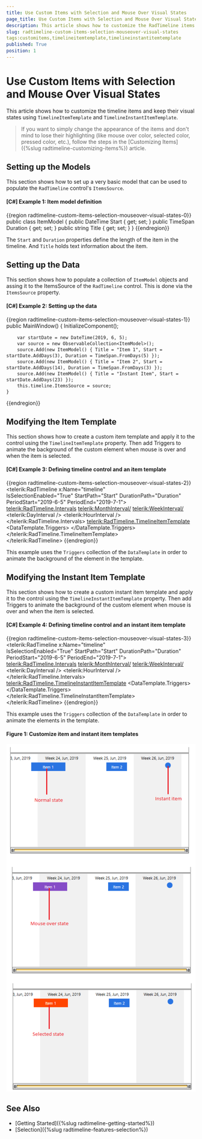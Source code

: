 ```yaml
---
title: Use Custom Items with Selection and Mouse Over Visual States
page_title: Use Custom Items with Selection and Mouse Over Visual States
description: This article shows how to customize the RadTimeline items and keep their visual states using TimelineItemTemplate and TimelineInstantItemTemplate.
slug: radtimeline-custom-items-selection-mouseover-visual-states
tags:customitems,timelineitemtemplate,timelineinstantitemtemplate
published: True
position: 1
---
```


# Use Custom Items with Selection and Mouse Over Visual States

This article shows how to customize the timeline items and keep their visual states using `TimelineItemTemplate` and `TimelineInstantItemTemplate`. 

> If you want to simply change the appearance of the items and don't mind to lose their highlighting (like mouse over color, selected color, pressed color, etc.), follow the steps in the [Customizing Items]({%slug radtimeline-customizing-items%}) article.

## Setting up the Models 

This section shows how to set up a very basic model that can be used to populate the `RadTimeline` control's `ItemsSource`.

#### __[C#] Example 1: Item model definition__
{{region radtimeline-custom-items-selection-mouseover-visual-states-0}}
	public class ItemModel
	{
		public DateTime Start { get; set; }
		public TimeSpan Duration { get; set; }
		public string Title { get; set; }
	}
{{endregion}}

The `Start` and `Duration` properties define the length of the item in the timeline. And `Title` holds text information about the item.

## Setting up the Data

This section shows how to populate a collection of `ItemModel` objects and assing it to the ItemsSource of the `RadTimeline` control. This is done via the `ItemsSource` property.

#### __[C#] Example 2: Setting up the data__
{{region radtimeline-custom-items-selection-mouseover-visual-states-1}}
	public MainWindow()
	{
		InitializeComponent();

		var startDate = new DateTime(2019, 6, 5);            
		var source = new ObservableCollection<ItemModel>();
		source.Add(new ItemModel() { Title = "Item 1", Start = startDate.AddDays(3), Duration = TimeSpan.FromDays(5) });
		source.Add(new ItemModel() { Title = "Item 2", Start = startDate.AddDays(14), Duration = TimeSpan.FromDays(3) });
		source.Add(new ItemModel() { Title = "Instant Item", Start = startDate.AddDays(23) });
		this.timeline.ItemsSource = source;
	}
{{endregion}}

## Modifying the Item Template

This section shows how to create a custom item template and apply it to the control using the `TimelineItemTemplate` property. Then add Triggers to animate the background of the custom element when mouse is over and when the item is selected.

#### __[C#] Example 3: Defining timeline control and an item template__
{{region radtimeline-custom-items-selection-mouseover-visual-states-2}}
	<telerik:RadTimeline x:Name="timeline"                             
						 IsSelectionEnabled="True"
						 StartPath="Start"
						 DurationPath="Duration"
						 PeriodStart="2019-6-5"
						 PeriodEnd="2019-7-1">
            <telerik:RadTimeline.Intervals>
                <telerik:MonthInterval/>
                <telerik:WeekInterval/>
                <telerik:DayInterval />
                <telerik:HourInterval />
            </telerik:RadTimeline.Intervals>
            <telerik:RadTimeline.TimelineItemTemplate>
                <DataTemplate>
                    <Border x:Name="border" Background="#2A74E2" Height="24">
                        <TextBlock Text="{Binding DataItem.Title}" TextAlignment="Center"
                                   VerticalAlignment="Center" Foreground="White" />
                    </Border>
                    <DataTemplate.Triggers>
                        <Trigger Property="IsMouseOver" Value="True">
                            <Setter Property="Background" Value="#854CC7" TargetName="border"/>
                        </Trigger>
                        <DataTrigger Binding="{Binding IsSelected}" Value="True">
                            <Setter Property="Background" Value="OrangeRed" TargetName="border"/>
                        </DataTrigger> 
                    </DataTemplate.Triggers>
                </DataTemplate>
            </telerik:RadTimeline.TimelineItemTemplate>            
        </telerik:RadTimeline>
{{endregion}}

This example uses the `Triggers` collection of the `DataTemplate` in order to animate the background of the element in the template.

## Modifying the Instant Item Template

This section shows how to create a custom instant item template and apply it to the control using the `TimelineInstantItemTemplate` property. Then add Triggers to animate the background of the custom element when mouse is over and when the item is selected.

#### __[C#] Example 4: Defining timeline control and an instant item template__
{{region radtimeline-custom-items-selection-mouseover-visual-states-3}}
	<telerik:RadTimeline x:Name="timeline"                             
						 IsSelectionEnabled="True"
						 StartPath="Start"
						 DurationPath="Duration"
						 PeriodStart="2019-6-5"
						 PeriodEnd="2019-7-1">
            <telerik:RadTimeline.Intervals>
                <telerik:MonthInterval/>
                <telerik:WeekInterval/>
                <telerik:DayInterval />
                <telerik:HourInterval />
            </telerik:RadTimeline.Intervals>
            <telerik:RadTimeline.TimelineInstantItemTemplate>
                <DataTemplate>
                     <Ellipse x:Name="ellipse" Fill="#2A74E2" Width="16" Height="16" 
                             telerik:RadToolTipService.ToolTipContent="{Binding DataItem.Title}" />
                    <DataTemplate.Triggers>
                        <Trigger Property="IsMouseOver" Value="True">
                            <Setter Property="Fill" Value="#854CC7" TargetName="ellipse"/>
                        </Trigger>
                        <DataTrigger Binding="{Binding IsSelected}" Value="True">
                            <Setter Property="Fill" Value="OrangeRed" TargetName="ellipse"/>
                        </DataTrigger>
                    </DataTemplate.Triggers>
                </DataTemplate>
            </telerik:RadTimeline.TimelineInstantItemTemplate>            
        </telerik:RadTimeline>
{{endregion}}

This example uses the `Triggers` collection of the `DataTemplate` in order to animate the elements in the template.

#### Figure 1: Customize item and instant item templates
![](images/radtimeline-custom-items-selection-mouseover-visual-states-0.png)

## See Also  
* [Getting Started]({%slug radtimeline-getting-started%})
* [Selection]({%slug radtimeline-features-selection%})